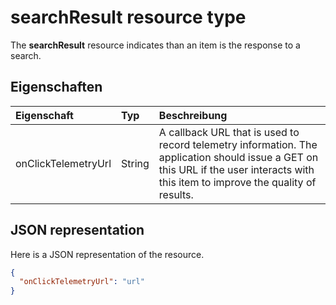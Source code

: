 # <a name="searchresult-resource-type"></a>searchResult resource type

The **searchResult** resource indicates than an item is the response to a search.



## <a name="properties"></a>Eigenschaften

| Eigenschaft            | Typ   | Beschreibung                                                                                                                                                                         |
|:--------------------|:-------|:------------------------------------------------------------------------------------------------------------------------------------------------------------------------------------|
| onClickTelemetryUrl | String | A callback URL that is used to record telemetry information. The application should issue a GET on this URL if the user interacts with this item to improve the quality of results. |

## <a name="json-representation"></a>JSON representation

Here is a JSON representation of the resource.

<!-- {
  "blockType": "resource",
  "optionalProperties": [
  "onClickTelemtryUrl"
  ],
  "@odata.type": "microsoft.graph.searchResult"
}-->

```json
{
  "onClickTelemetryUrl": "url"
}
```

<!-- uuid: 8fcb5dbc-d5aa-4681-8e31-b001d5168d79
2015-10-25 14:57:30 UTC -->
<!-- {
  "type": "#page.annotation",
  "description": "searchResult resource",
  "keywords": "",
  "section": "documentation",
  "tocPath": ""
}-->

